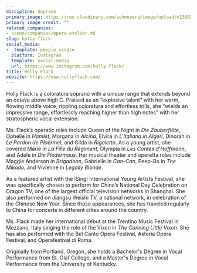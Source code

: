 ```yaml
---
discipline: Soprano
primary_image: https://res.cloudinary.com/schmopera/image/upload/v1580241259/media/2020/01/HollyFlack_evtwsm.jpg
primary_image_credit: ""
related_companies:
- scene/companies/opera-atelier.md
slug: holly-flack
social_media:
- _template: people_single
  platform: Instagram
  template: social-media
  url: https://www.instagram.com/holly.flack/
title: Holly Flack
website: https://www.hollyflack.com/
---
```

Holly Flack is a coloratura soprano with a unique range that extends beyond an octave above high C. Praised as an “explosive talent” with her warm, flowing middle voice, rippling coloratura and effortless trills, she “wields an impressive range, effortlessly reaching higher than high notes” with her stratospheric vocal extension.

Ms. Flack’s operatic roles include Queen of the Night in _Die Zauberflöte_, Ophélie in _Hamlet_, Morgana in _Alcina_, Elvira in _L'Italiana in Algeri_, Dinorah in _Le Pardon de Ploërmel_, and Gilda in _Rigoletto_. As a young artist, she covered Marie in _La Fille du Régiment_, Olympia in _Les Contes d’Hoffmann_, and Adele in _Die Fledermaus_. Her musical theater and operetta roles include Maggie Anderson in _Brigadoon_, Gabrielle in _Can-Can_, Peep-Bo in _The Mikado_, and Vivienne in _Legally Blonde_.

As a featured artist with the iSing! International Young Artists Festival, she was specifically chosen to perform for China’s National Day Celebration on Dragon TV, one of the largest official television networks in Shanghai. She also performed on Jiangsu Weishi TV, a national network, in celebration of the Chinese New Year. Since those appearances, she has traveled regularly to China for concerts in different cities around the country.

Ms. Flack made her international debut at the Trentino Music Festival in Mezzano, Italy singing the role of the Vixen in _The Cunning Little Vixen_. She has also performed with the Bel Canto Opera Festival, Astoria Opera Festival, and Operafestival di Roma.

Originally from Portland, Oregon, she holds a Bachelor's Degree in Vocal Performance from St. Olaf College, and a Master's Degree in Vocal Performance from the University of Kentucky.